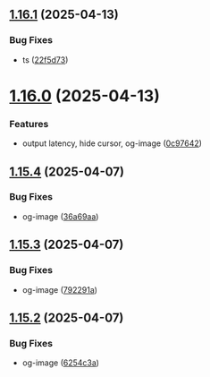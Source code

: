 ## [1.16.1](https://github.com/petermihailov/metronome/compare/v1.16.0...v1.16.1) (2025-04-13)


### Bug Fixes

* ts ([22f5d73](https://github.com/petermihailov/metronome/commit/22f5d73e1dbc78ec7ac7c50dd94a2e64302f2d1e))



# [1.16.0](https://github.com/petermihailov/metronome/compare/v1.15.4...v1.16.0) (2025-04-13)


### Features

* output latency, hide cursor, og-image ([0c97642](https://github.com/petermihailov/metronome/commit/0c97642a0d238dd063665e900e3d13fe6e2ec82e))



## [1.15.4](https://github.com/petermihailov/metronome/compare/v1.15.3...v1.15.4) (2025-04-07)


### Bug Fixes

* og-image ([36a69aa](https://github.com/petermihailov/metronome/commit/36a69aa0d00135836d9566c093e61a0072d769f5))



## [1.15.3](https://github.com/petermihailov/metronome/compare/v1.15.2...v1.15.3) (2025-04-07)


### Bug Fixes

* og-image ([792291a](https://github.com/petermihailov/metronome/commit/792291ad2441b6c7ec946f6861be711265dda6ab))



## [1.15.2](https://github.com/petermihailov/metronome/compare/v1.15.1...v1.15.2) (2025-04-07)


### Bug Fixes

* og-image ([6254c3a](https://github.com/petermihailov/metronome/commit/6254c3a3727ecbbf982e4cd39577f5f0a02c772d))



